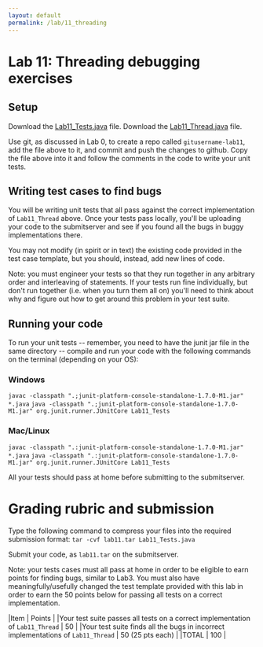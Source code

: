 ```yaml
---
layout: default
permalink: /lab/11_threading
---
```


# Lab 11: Threading debugging exercises

## Setup

Download the [Lab11_Tests.java](./Lab11_Tests.java) file.
Download the [Lab11_Thread.java](./Lab11_Thread.java) file.

Use git, as discussed in Lab 0, to create a repo called `gitusername-lab11`, add the file above to it, and commit and push the changes to github. Copy the file above into it and follow the comments in the code to write your unit tests.

## Writing test cases to find bugs

You will be writing unit tests that all pass against the correct implementation of `Lab11_Thread` above. Once your tests pass locally, you'll be uploading your code to the submitserver and see if you found all the bugs in buggy implementations there.

You may not modify (in spirit or in text) the existing code provided in the test case template, but you should, instead, add new lines of code.

Note: you must engineer your tests so that they run together in any arbitrary order and interleaving of statements. If your tests run fine individually, but don't run together (i.e. when you turn them all on) you'll need to think about why and figure out how to get around this problem in your test suite.

## Running your code

To run your unit tests -- remember, you need to have the junit jar file in the same directory -- compile and run your code with the following commands on the terminal (depending on your OS):

### Windows
`javac -classpath ".;junit-platform-console-standalone-1.7.0-M1.jar" *.java`
`java -classpath ".;junit-platform-console-standalone-1.7.0-M1.jar" org.junit.runner.JUnitCore Lab11_Tests`

### Mac/Linux
`javac -classpath ".:junit-platform-console-standalone-1.7.0-M1.jar" *.java`
`java -classpath ".:junit-platform-console-standalone-1.7.0-M1.jar" org.junit.runner.JUnitCore Lab11_Tests`

All your tests should pass at home before submitting to the submitserver.

# Grading rubric and submission

Type the following command to compress your files into the required submission format:
`tar -cvf lab11.tar Lab11_Tests.java`

Submit your code, as `lab11.tar` on the submitserver. 

Note: your tests cases must all pass at home in order to be eligible to earn points for finding bugs, similar to Lab3. You must also have meaningfully/usefully changed the test template provided with this lab in order to earn the 50 points below for passing all tests on a correct implementation.


|Item | Points |
|Your test suite passes all tests on a correct implementation of `Lab11_Thread` | 50 |
|Your test suite finds all the bugs in incorrect implementations of `Lab11_Thread` | 50 (25 pts each) |
|TOTAL | 100 |

